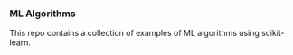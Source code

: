### ML Algorithms

This repo contains a collection of examples of ML algorithms using scikit-learn.
